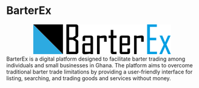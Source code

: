 # BarterEx
<div style="text-align: center;"><img src="./public/ALX%20BARTERX.png" alt="banner"></div>
 BarterEx is a digital platform designed to facilitate barter trading among individuals and small businesses in Ghana. The platform aims to overcome traditional barter trade limitations by providing a user-friendly interface for listing, searching, and trading goods and services without money.

